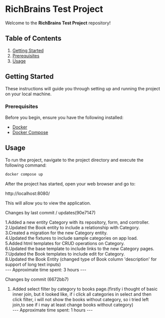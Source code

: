 # RichBrains Test Project

Welcome to the **RichBrains Test Project** repository!

## Table of Contents

1. [Getting Started](#getting-started)
2. [Prerequisites](#prerequisites)
3. [Usage](#usage)

## Getting Started

These instructions will guide you through setting up and running the project on your local machine.

### Prerequisites

Before you begin, ensure you have the following installed:

- [Docker](https://www.docker.com/)
- [Docker Compose](https://docs.docker.com/compose/)

## Usage

To run the project, navigate to the project directory and execute the following command:

```bash
docker compose up
```

After the project has started, open your web browser and go to:

http://localhost:8080/

This will allow you to view the application.


Changes by last commit / updates(90e7147)   

1.Added a new entity Category with its repository, form, and controller.  
2.Updated the Book entity to include a relationship with Category.  
3.Created a migration for the new Category entity.  
4.Updated the fixtures to include sample categories on app load.  
5.Added html templates for CRUD operations on Category.  
6.Updated the base template to include links to the new Category pages.  
7.Updated the Book templates to include edit for Category.  
8.Updated the Book Entity (changed type of Book column 'description' for support of long text inputs)  
--- Approximate time spent: 3 hours ---

Changes by commit (6672bb7)  
1. Added select filter by category to books page.(firstly i thought of basic inner join, but it looked like, if i click all categories in select and then click filter, i will not show the books without category, so i tried left join,to see if i may at least change books without category)  
--- Approximate time spent: 1 hours ---
